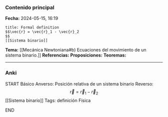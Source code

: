 ### Contenido principal

**Fecha:** 2024-05-15, 16:19

```ad-formal
title: Formal definition
$$\vec{r} = \vec{r}_1 - \vec{r}_2
$$
[[Sistema binario]]
```

**Tema:** [[Mecánica Newtoniana#b) Ecuaciones del movimiento de un sistema binario.]]
**Referencias:**
**Proposiciones:**
**Teoremas:**

---
### Anki

START
Básico
Anverso: Posición relativa de un sistema binario
Reverso:
$$\vec{r} = \vec{r}_1 - \vec{r}_2
$$
[[Sistema binario]]
Tags: definición Física
<!--ID: 1718033660964-->
END
